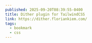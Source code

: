 ```yaml
---
published: 2025-09-20T08:39:55-0400
title: Dither plugin for TailwindCSS
link: https://dither.floriankiem.com/
tags:
  - bookmark
  - css
---
```

